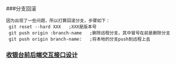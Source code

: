 ###分支回滚

	因为出现了一些问题，所以打算回滚分支，步骤如下：
	 git reset --hard XXX   ;XXX是版本号
	 git push origin :branch-name   ;删除远程分支，其中冒号在前是删除分支
	 git push origin branch-name:   ;将本地的分支push到远程上去
### [收银台前后端交互接口设计](../project-doc/收银台前后端交互接口设计.md)
           
   
   